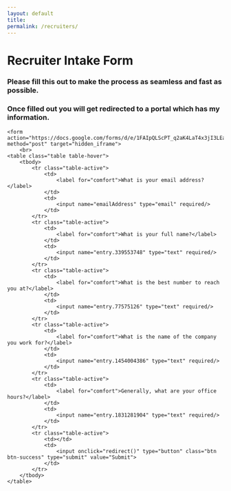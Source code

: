 ```yaml
---
layout: default
title:
permalink: /recruiters/
---
```


<!-- Email Template:

Hi <name>,

Thank you for reaching out. I'm always excited for challenging new opportunities. 

To speed up the process, please book an initial phone screen with the link below:
https://calendly.com/clickthisnick

My resume can be downloaded from:
https://www.clickthisnick.com/resources/Nicholas.Smith.Resume.pdf

I look forward to working with you,
    - Nick -->

<script type="text/javascript">
    function redirect() {
        window.location='../hyREOVPtbabaoyLOQbqaserONMvsRMlt/'
    };
</script>

<iframe name="hidden_iframe" id="hidden_iframe" style="display:none;"></iframe>
<div class="jumbotron">
    <!-- TITLE YOUR FORM -->
    <h1>Recruiter Intake Form</h1>
    <h3>Please fill this out to make the process as seamless and fast as possible.</h3>
    <h3>Once filled out you will get redirected to a portal which has my information.</h3>

    <form action="https://docs.google.com/forms/d/e/1FAIpQLScPT_q2aK4LaT4x3jI3LEa40yCvjZXSwWVwPoTdLBTmET0AEA/formResponse" method="post" target="hidden_iframe">
        <br>
    <table class="table table-hover">
        <tbody>
            <tr class="table-active">
                <td>
                    <label for="comfort">What is your email address?</label>
                </td>
                <td>
                    <input name="emailAddress" type="email" required/>
                </td>
            </tr>
            <tr class="table-active">
                <td>
                    <label for="comfort">What is your full name?</label>
                </td>
                <td>
                    <input name="entry.339553748" type="text" required/>
                </td>
            </tr>
            <tr class="table-active">
                <td>
                    <label for="comfort">What is the best number to reach you at?</label>
                </td>
                <td>
                    <input name="entry.77575126" type="text" required/>
                </td>
            </tr>
            <tr class="table-active">
                <td>
                    <label for="comfort">What is the name of the company you work for?</label>
                </td>
                <td>
                    <input name="entry.1454004386" type="text" required/>
                </td>
            </tr>
            <tr class="table-active">
                <td>
                    <label for="comfort">Generally, what are your office hours?</label>
                </td>
                <td>
                    <input name="entry.1831281904" type="text" required/>
                </td>
            </tr>
            <tr class="table-active">
                <td></td>
                <td>
                    <input onclick="redirect()" type="button" class="btn btn-success" type="submit" value="Submit">
                </td>
            </tr>
        </tbody>
    </table>
</form>
</div>